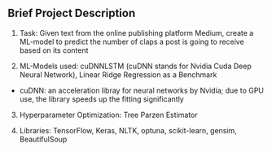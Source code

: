 ## Brief Project Description

1. Task: Given text from the online publishing platform Medium, create a ML-model to predict the number of claps a post is going to receive based on its content

2. ML-Models used: cuDNNLSTM (cuDNN stands for Nvidia Cuda Deep Neural Network), Linear Ridge Regression as a Benchmark
- cuDNN: an acceleration libray for neural networks by Nvidia; due to GPU use, the library speeds up the fitting significantly

3. Hyperparameter Optimization: Tree Parzen Estimator  

4. Libraries: TensorFlow, Keras, NLTK, optuna, scikit-learn, gensim, BeautifulSoup
